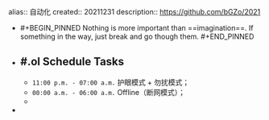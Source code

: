 alias:: 自动化
created:: 20211231
description:: https://github.com/bGZo/2021

- #+BEGIN_PINNED
  Nothing is more important than ==imagination==. If something in the way, just break and go though them.
  #+END_PINNED
- ## \#.ol Schedule Tasks
  - `11:00 p.m. - 07:00 a.m.` 护眼模式 + 勿扰模式；
  - `00:00 a.m. - 06:00 a.m.` Offline（断网模式）；
  -
-